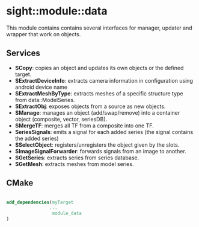 # sight::module::data

This module contains contains several interfaces for manager, updater and wrapper that work on objects.

## Services

- **SCopy**: copies an object and updates its own objects or the defined target.
- **SExtractDeviceInfo**: extracts camera information in configuration using android device name
- **SExtractMeshByType**: extracts meshes of a specific structure type from data::ModelSeries.
- **SExtractObj**: exposes objects from a source as new objects.
- **SManage**: manages an object (add/swap/remove) into a container object (composite, vector, seriesDB).
- **SMergeTF**: merges all TF from a composite into one TF.
- **SeriesSignals**: emits a signal for each added series (the signal contains the added series)
- **SSelectObject**: registers/unregisters the object given by the slots.
- **SImageSignalForwarder**: forwards signals from an image to another.
- **SGetSeries**: extracts series from series database.
- **SGetMesh**: extracts meshes from model series.

## CMake

```cmake

add_dependencies(myTarget 
                ...
                 module_data
)

```